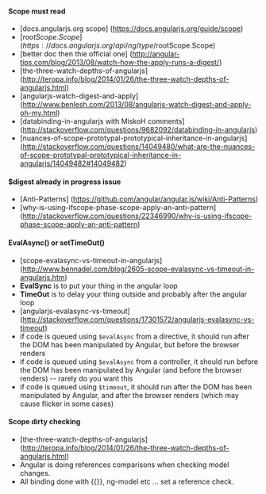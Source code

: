 
#### Scope must read

- [docs.angularjs.org scope] (https://docs.angularjs.org/guide/scope)
- [$rootScope.Scope] (https://docs.angularjs.org/api/ng/type/$rootScope.Scope)
- [better doc then thie official one] (http://angular-tips.com/blog/2013/08/watch-how-the-apply-runs-a-digest/)
- [the-three-watch-depths-of-angularjs] (http://teropa.info/blog/2014/01/26/the-three-watch-depths-of-angularjs.html)
- [angularjs-watch-digest-and-apply] (http://www.benlesh.com/2013/08/angularjs-watch-digest-and-apply-oh-my.html)
- [databinding-in-angularjs with MiskoH comments] (http://stackoverflow.com/questions/9682092/databinding-in-angularjs)
- [nuances-of-scope-prototypal-prototypical-inheritance-in-angularjs] (http://stackoverflow.com/questions/14049480/what-are-the-nuances-of-scope-prototypal-prototypical-inheritance-in-angularjs/14049482#14049482)

#### $digest already in progress issue
- [Anti-Patterns] (https://github.com/angular/angular.js/wiki/Anti-Patterns)
- [why-is-using-ifscope-phase-scope-apply-an-anti-pattern] (http://stackoverflow.com/questions/22346990/why-is-using-ifscope-phase-scope-apply-an-anti-pattern)

#### EvalAsync() or setTimeOut()
- [scope-evalasync-vs-timeout-in-angularjs] (http://www.bennadel.com/blog/2605-scope-evalasync-vs-timeout-in-angularjs.htm)
- **EvalSync** is to put your thing in the angular loop
- **TimeOut** is to delay your thing outside and probably after the angular loop
- [angularjs-evalasync-vs-timeout] (http://stackoverflow.com/questions/17301572/angularjs-evalasync-vs-timeout)
- if code is queued using `$evalAsync` from a directive, it should run after the DOM has been manipulated by Angular, but before the browser renders
- if code is queued using `$evalAsync` from a controller, it should run before the DOM has been manipulated by Angular (and before the browser renders) -- rarely do you want this
- if code is queued using `$timeout`, it should run after the DOM has been manipulated by Angular, and after the browser renders (which may cause flicker in some cases)

#### Scope dirty checking
- [the-three-watch-depths-of-angularjs] (http://teropa.info/blog/2014/01/26/the-three-watch-depths-of-angularjs.html)
- Angular is doing references comparisons when checking model changes.
- All binding done with {{}}, ng-model etc ... set a reference check.

